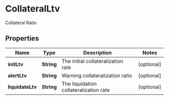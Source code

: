 

# CollateralLtv

Collateral Ratio
## Properties

Name | Type | Description | Notes
------------ | ------------- | ------------- | -------------
**initLtv** | **String** | The initial collateralization rate |  [optional]
**alertLtv** | **String** | Warning collateralization ratio |  [optional]
**liquidateLtv** | **String** | The liquidation collateralization rate |  [optional]




